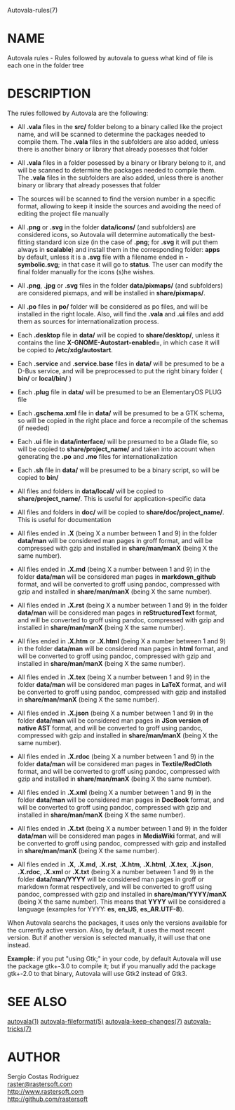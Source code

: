 Autovala-rules(7)

# NAME

Autovala rules - Rules followed by autovala to guess what kind of file is each one in the folder tree

# DESCRIPTION

The rules followed by Autovala are the following:

* All **.vala** files in the **src/** folder belong to a binary called like the project name, and will be scanned to determine the packages needed to compile them. The **.vala** files in the subfolders are also added, unless there is another binary or library that already posesses that folder

* All **.vala** files in a folder posessed by a binary or library belong to it, and will be scanned to determine the packages needed to compile them. The **.vala** files in the subfolders are also added, unless there is another binary or library that already posesses that folder

* The sources will be scanned to find the version number in a specific format, allowing to keep it inside the sources and avoiding the need of editing the project file manually

* All **.png** or **.svg** in the folder **data/icons/** (and subfolders) are considered icons, so Autovala will determine automatically the best-fitting standard icon size (in the case of **.png**; for **.svg** it will put them always in **scalable**) and install them in the corresponding folder: **apps** by default, unless it is a **.svg** file with a filename ended in **-symbolic.svg**; in that case it will go to **status**. The user can modify the final folder manually for the icons (s)he wishes.

* All **.png**, **.jpg** or **.svg** files in the folder **data/pixmaps/** (and subfolders) are considered pixmaps, and will be installed in **share/pixmaps/**.

* All **.po** files in **po/** folder will be considered as po files, and will be installed in the right locale. Also, will find the **.vala** and **.ui** files and add them as sources for internationalization process.

* Each **.desktop** file in **data/** will be copied to **share/desktop/**, unless it contains the line **X-GNOME-Autostart-enabled=**, in which case it will be copied to **/etc/xdg/autostart**.

* Each **.service** and **.service.base** files in **data/** will be presumed to be a D-Bus service, and will be preprocessed to put the right binary folder ( **bin/** or **local/bin/** )

* Each **.plug** file in **data/** will be presumed to be an ElementaryOS PLUG file

* Each **.gschema.xml** file in **data/** will be presumed to be a GTK schema, so will be copied in the right place and force a recompile of the schemas (if needed)

* Each **.ui** file in **data/interface/** will be presumed to be a Glade file, so will be copied to **share/project_name/** and taken into account when generating the **.po** and **.mo** files for internationalization

* Each **.sh** file in **data/** will be presumed to be a binary script, so will be copied to **bin/**

* All files and folders in **data/local/** will be copied to **share/project_name/**. This is useful for application-specific data

* All files and folders in **doc/** will be copied to **share/doc/project_name/**. This is useful for documentation

* All files ended in **.X** (being X a number between 1 and 9) in the folder **data/man** will be considered man pages in groff format, and will be compressed with gzip and installed in **share/man/manX** (being X the same number).

* All files ended in **.X.md** (being X a number between 1 and 9) in the folder **data/man** will be considered man pages in **markdown_github** format, and will be converted to groff using pandoc, compressed with gzip and installed in **share/man/manX** (being X the same number).

* All files ended in **.X.rst** (being X a number between 1 and 9) in the folder **data/man** will be considered man pages in **reStructuredText** format, and will be converted to groff using pandoc, compressed with gzip and installed in **share/man/manX** (being X the same number).

* All files ended in **.X.htm** or **.X.html** (being X a number between 1 and 9) in the folder **data/man** will be considered man pages in **html** format, and will be converted to groff using pandoc, compressed with gzip and installed in **share/man/manX** (being X the same number).

* All files ended in **.X.tex** (being X a number between 1 and 9) in the folder **data/man** will be considered man pages in **LaTeX** format, and will be converted to groff using pandoc, compressed with gzip and installed in **share/man/manX** (being X the same number).

* All files ended in **.X.json** (being X a number between 1 and 9) in the folder **data/man** will be considered man pages in **JSon version of native AST** format, and will be converted to groff using pandoc, compressed with gzip and installed in **share/man/manX** (being X the same number).

* All files ended in **.X.rdoc** (being X a number between 1 and 9) in the folder **data/man** will be considered man pages in **Textile/RedCloth** format, and will be converted to groff using pandoc, compressed with gzip and installed in **share/man/manX** (being X the same number).

* All files ended in **.X.xml** (being X a number between 1 and 9) in the folder **data/man** will be considered man pages in **DocBook** format, and will be converted to groff using pandoc, compressed with gzip and installed in **share/man/manX** (being X the same number).

* All files ended in **.X.txt** (being X a number between 1 and 9) in the folder **data/man** will be considered man pages in **MediaWiki** format, and will be converted to groff using pandoc, compressed with gzip and installed in **share/man/manX** (being X the same number).

* All files ended in **.X**, **.X.md**, **.X.rst**, **.X.htm**, **.X.html**, **.X.tex**, **.X.json**, **.X.rdoc**, **.X.xml** or **.X.txt** (being X a number between 1 and 9) in the folder **data/man/YYYY** will be considered man pages in groff or markdown format respectively, and will be converted to groff using pandoc, compressed with gzip and installed in **share/man/YYYY/manX** (being X the same number). This means that **YYYY** will be considered a language (examples for YYYY: **es**, **en_US**, **es_AR.UTF-8**).

When Autovala searchs the packages, it uses only the versions available for the currently active version. Also, by default, it uses the most recent version. But if another version is selected manually, it will use that one instead.

**Example:** if you put "using Gtk;" in your code, by default Autovala will use the package gtk+-3.0 to compile it; but if you manually add the package gtk+-2.0 to that binary, Autovala will use Gtk2 instead of Gtk3.

# SEE ALSO

[autovala(1)](autovala.1) [autovala-fileformat(5)](autovala-fileformat.5) [autovala-keep-changes(7)](autovala-keep-changes.7) [autovala-tricks(7)](autovala-tricks.7)

# AUTHOR

Sergio Costas Rodriguez  
raster@rastersoft.com  
http://www.rastersoft.com  
http://github.com/rastersoft  
